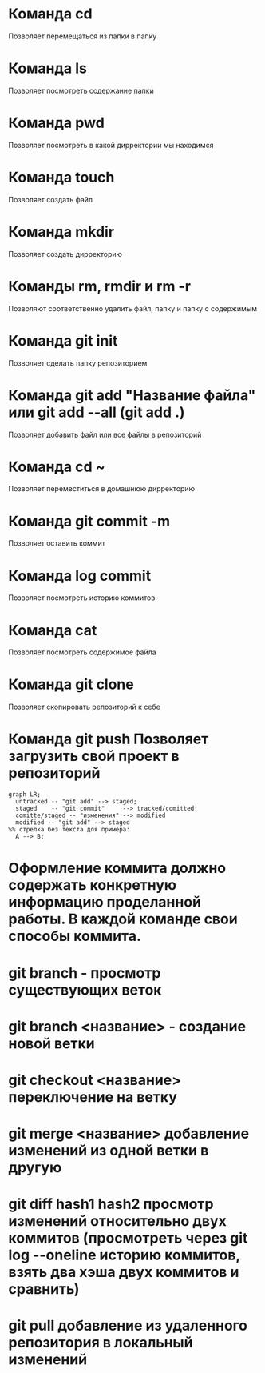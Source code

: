 # Команда cd 
Позволяет перемещаться из папки в папку 
# Команда ls 
Позволяет посмотреть содержание папки 
# Команда pwd 
Позволяет посмотреть в какой дирректории мы находимся 
# Команда touch 
Позволяет создать файл 
# Команда mkdir 
Позволяет создать дирректорию 
# Команды rm, rmdir и rm -r
Позволяют соответственно удалить файл, папку и папку с содержимым 
# Команда git init 
Позволяет сделать папку репозиторием 
# Команда git add "Название файла" или git add --all (git add .)
Позволяет добавить файл или все файлы в репозиторий 
# Команда cd ~ 
Позволяет переместиться в домашнюю дирректорию 
# Команда git commit -m 
Позволяет оставить коммит 
# Команда log commit 
Позволяет посмотреть историю коммитов 
# Команда cat 
Позволяет посмотреть содержимое файла 
# Команда git clone 
Позволяет скопировать репозиторий к себе 
# Команда git push Позволяет загрузить свой проект в репозиторий 

```mermaid
graph LR;
  untracked -- "git add" --> staged;
  staged    -- "git commit"     --> tracked/comitted;
  comitte/staged -- "изменения" --> modified
  modified -- "git add" --> staged
%% стрелка без текста для примера: 
  A --> B;
``` 
# Оформление коммита должно содержать конкретную информацию проделанной работы. В каждой команде свои способы коммита. 

# git branch - просмотр существующих веток
# git branch <название> - создание новой ветки 
# git checkout <название> переключение на ветку 
# git merge <название> добавление изменений из одной ветки в другую 
# git diff hash1 hash2 просмотр изменений относительно двух коммитов (просмотреть через git log --oneline историю коммитов, взять два хэша двух коммитов и сравнить)
# git pull добавление из удаленного репозитория в локальный изменений 
